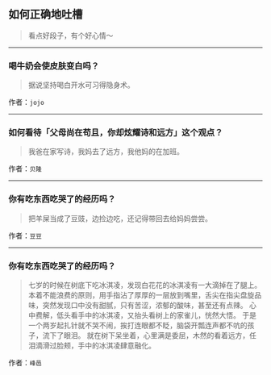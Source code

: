 ## 如何正确地吐槽

> 看点好段子，有个好心情～


 
---

### 喝牛奶会使皮肤变白吗？

> 据说坚持喝白开水可习得隐身术。


作者：`jojo`

---

### 如何看待「父母尚在苟且，你却炫耀诗和远方」这个观点？

> 我爸在家写诗，我妈去了远方，我他妈的在加班。


作者：`贝隆`

---

### 你有吃东西吃哭了的经历吗？

> 把羊屎当成了豆豉，边捡边吃，还记得带回去给妈妈尝尝。


作者：`豆豆`

---

### 你有吃东西吃哭了的经历吗？

> 七岁的时候在树底下吃冰淇凌，发现白花花的冰淇凌有一大滴掉在了腿上。
> 本着不能浪费的原则，用手指沾了厚厚的一层放到嘴里，舌尖在指尖盘旋品味，突然发现口中没有甜腻，只有苦涩，浓郁的酸味，甚至还有点辣。
> 心中费解，低头看手中的冰淇凌，又抬头看树上的家雀儿，恍然大悟。
> 于是一个两岁起扎针就不哭不闹，挨打连眼都不眨，脑袋开瓢连声都不吭的孩子，流下了眼泪。
> 就在树下呆坐着，心里满是委屈，木然的看着远方，任泪滴滑过脸颊，手中的冰淇凌肆意融化。


作者：`峰邑`